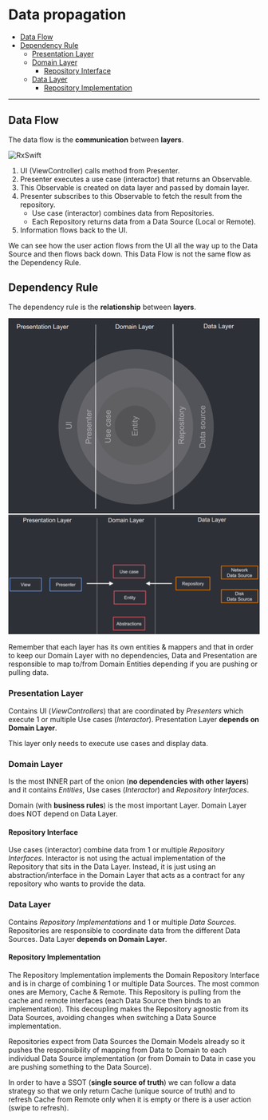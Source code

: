 # Data propagation

* [Data Flow](#data-flow)
* [Dependency Rule](#dependency-rule)
  - [Presentation Layer](#presentation-layer)
  - [Domain Layer](#domain-layer)
    * [Repository Interface](#repository-interface)
  - [Data Layer](#data-layer)
    * [Repository Implementation](#repository-implementation)

---

## Data Flow

The data flow is the **communication** between **layers**.

![RxSwift](rxswift.png)

1. UI (ViewController) calls method from Presenter.
2. Presenter executes a use case (interactor) that returns an Observable.
3. This Observable is created on data layer and passed by domain layer.
4. Presenter subscribes to this Observable to fetch the result from the repository.
    - Use case (interactor) combines data from Repositories.
    - Each Repository returns data from a Data Source (Local or Remote).
5. Information flows back to the UI.

We can see how the user action flows from the UI all the way up to the Data Source and then flows back down. This Data Flow is not the same flow as the Dependency Rule.

## Dependency Rule

The dependency rule is the **relationship** between **layers**.

![Layers](clean_architecture_layers.png)
![Layers](layers.png)

Remember that each layer has its own entities & mappers and that in order to keep our Domain Layer with no dependencies, Data and Presentation are responsible to map to/from Domain Entities depending if you are pushing or pulling data.

### Presentation Layer

Contains UI (*ViewControllers*) that are coordinated by *Presenters* which execute 1 or multiple Use cases (*Interactor*). Presentation Layer **depends on Domain Layer**.

This layer only needs to execute use cases and display data.

### Domain Layer

Is the most INNER part of the onion (**no dependencies with other layers**) and it contains *Entities*, Use cases (*Interactor*) and *Repository Interfaces*.

Domain (with **business rules**) is the most important Layer. Domain Layer does NOT depend on Data Layer.

#### Repository Interface

Use cases (interactor) combine data from 1 or multiple *Repository Interfaces*. Interactor is not using the actual implementation of the Repository that sits in the Data Layer. Instead, it is just using an abstraction/interface in the Domain Layer that acts as a contract for any repository who wants to provide the data.

### Data Layer

Contains *Repository Implementations* and 1 or multiple *Data Sources*. Repositories are responsible to coordinate data from the different Data Sources. Data Layer **depends on Domain Layer**.

#### Repository Implementation

The Repository Implementation implements the Domain Repository Interface and is in charge of combining 1 or multiple Data Sources. The most common ones are Memory, Cache & Remote. This Repository is pulling from the cache and remote interfaces (each Data Source then binds to an implementation). This decoupling makes the Repository agnostic from its Data Sources, avoiding changes when switching a Data Source implementation.

Repositories expect from Data Sources the Domain Models already so it pushes the responsibility of mapping from Data to Domain to each individual Data Source implementation (or from Domain to Data in case you are pushing something to the Data Source).

In order to have a SSOT (**single source of truth**) we can follow a data strategy so that we only return Cache (unique source of truth) and to refresh Cache from Remote only when it is empty or there is a user action (swipe to refresh).
